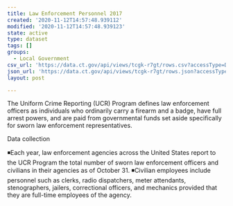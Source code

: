 ```yaml
---
title: Law Enforcement Personnel 2017
created: '2020-11-12T14:57:48.939112'
modified: '2020-11-12T14:57:48.939123'
state: active
type: dataset
tags: []
groups:
  - Local Government
csv_url: 'https://data.ct.gov/api/views/tcgk-r7gt/rows.csv?accessType=DOWNLOAD'
json_url: 'https://data.ct.gov/api/views/tcgk-r7gt/rows.json?accessType=DOWNLOAD'
layout: post

---
```

The Uniform Crime Reporting (UCR) Program defines law enforcement officers as individuals who ordinarily carry a firearm and a badge, have full arrest powers, and are paid from governmental funds set aside specifically for sworn law enforcement representatives.

Data collection

◾Each year, law enforcement agencies across the United States report to the UCR Program the total number of sworn law enforcement officers and civilians in their agencies as of October 31.
◾Civilian employees include personnel such as clerks, radio dispatchers, meter attendants, stenographers, jailers, correctional officers, and mechanics provided that they are full-time employees of the agency.
